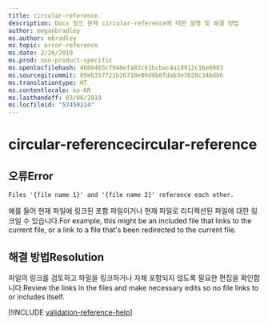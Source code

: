 ```yaml
---
title: circular-reference
description: Docs 빌드 문제 circular-reference에 대한 설명 및 해결 방법
author: meganbradley
ms.author: mbradley
ms.topic: error-reference
ms.date: 2/26/2019
ms.prod: non-product-specific
ms.openlocfilehash: 4600465cf940efa82c61bcbac4a1d912c16e6903
ms.sourcegitcommit: 89eb357721b26710e00d9b8fdab3e7628c34bdb6
ms.translationtype: HT
ms.contentlocale: ko-KR
ms.lasthandoff: 03/06/2019
ms.locfileid: "57459214"
---
```

# <a name="circular-reference"></a><span data-ttu-id="400f5-103">circular-reference</span><span class="sxs-lookup"><span data-stu-id="400f5-103">circular-reference</span></span>

## <a name="error"></a><span data-ttu-id="400f5-104">오류</span><span class="sxs-lookup"><span data-stu-id="400f5-104">Error</span></span>

`Files '{file name 1}' and '{file name 2}' reference each other.`

<span data-ttu-id="400f5-105">예를 들어 현재 파일에 링크된 포함 파일이거나 현재 파일로 리디렉션된 파일에 대한 링크일 수 있습니다.</span><span class="sxs-lookup"><span data-stu-id="400f5-105">For example, this might be an included file that links to the current file, or a link to a file that's been redirected to the current file.</span></span>

## <a name="resolution"></a><span data-ttu-id="400f5-106">해결 방법</span><span class="sxs-lookup"><span data-stu-id="400f5-106">Resolution</span></span>

<span data-ttu-id="400f5-107">파일의 링크를 검토하고 파일을 링크하거나 자체 포함되지 않도록 필요한 편집을 확인합니다.</span><span class="sxs-lookup"><span data-stu-id="400f5-107">Review the links in the files and make necessary edits so no file links to or includes itself.</span></span>

<!--make sure to add this file to your includes folder and verify the path-->
[!INCLUDE [validation-reference-help](includes/validation-reference-help.md)]
